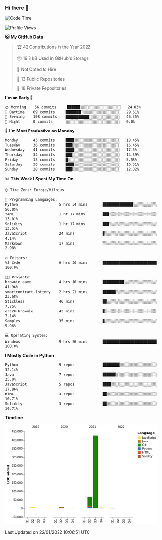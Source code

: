 ### Hi there 👋

<!--START_SECTION:waka-->
![Code Time](http://img.shields.io/badge/Code%20Time-544%20hrs%2022%20mins-blue)

![Profile Views](http://img.shields.io/badge/Profile%20Views-0-blue)

**🐱 My GitHub Data** 

> 🏆 42 Contributions in the Year 2022
 > 
> 📦 19.8 kB Used in GitHub's Storage 
 > 
> 🚫 Not Opted to Hire
 > 
> 📜 13 Public Repositories 
 > 
> 🔑 18 Private Repositories  
 > 
**I'm an Early 🐤** 

```text
🌞 Morning    56 commits     ██████░░░░░░░░░░░░░░░░░░░   24.03% 
🌆 Daytime    69 commits     ███████░░░░░░░░░░░░░░░░░░   29.61% 
🌃 Evening    108 commits    ███████████░░░░░░░░░░░░░░   46.35% 
🌙 Night      0 commits      ░░░░░░░░░░░░░░░░░░░░░░░░░   0.0%

```
📅 **I'm Most Productive on Monday** 

```text
Monday       43 commits     ████░░░░░░░░░░░░░░░░░░░░░   18.45% 
Tuesday      36 commits     ███░░░░░░░░░░░░░░░░░░░░░░   15.45% 
Wednesday    41 commits     ████░░░░░░░░░░░░░░░░░░░░░   17.6% 
Thursday     34 commits     ███░░░░░░░░░░░░░░░░░░░░░░   14.59% 
Friday       13 commits     █░░░░░░░░░░░░░░░░░░░░░░░░   5.58% 
Saturday     38 commits     ████░░░░░░░░░░░░░░░░░░░░░   16.31% 
Sunday       28 commits     ███░░░░░░░░░░░░░░░░░░░░░░   12.02%

```


📊 **This Week I Spent My Time On** 

```text
⌚︎ Time Zone: Europe/Vilnius

💬 Programming Languages: 
Python                   5 hrs 34 mins       ██████████████░░░░░░░░░░░   56.05% 
YAML                     1 hr 17 mins        ███░░░░░░░░░░░░░░░░░░░░░░   13.01% 
Solidity                 1 hr 17 mins        ███░░░░░░░░░░░░░░░░░░░░░░   12.93% 
JavaScript               24 mins             █░░░░░░░░░░░░░░░░░░░░░░░░   4.14% 
Markdown                 17 mins             ░░░░░░░░░░░░░░░░░░░░░░░░░   2.98%

🔥 Editors: 
VS Code                  9 hrs 56 mins       █████████████████████████   100.0%

🐱‍💻 Projects: 
brownie_aave             4 hrs 10 mins       ██████████░░░░░░░░░░░░░░░   41.96% 
smartcontract-lottery    2 hrs 21 mins       ██████░░░░░░░░░░░░░░░░░░░   23.68% 
Stickless                46 mins             ██░░░░░░░░░░░░░░░░░░░░░░░   7.75% 
erc20-brownie            42 mins             █░░░░░░░░░░░░░░░░░░░░░░░░   7.14% 
Samples                  35 mins             █░░░░░░░░░░░░░░░░░░░░░░░░   5.96%

💻 Operating System: 
Windows                  9 hrs 56 mins       █████████████████████████   100.0%

```

**I Mostly Code in Python** 

```text
Python                   9 repos             ████████░░░░░░░░░░░░░░░░░   32.14% 
Java                     7 repos             ██████░░░░░░░░░░░░░░░░░░░   25.0% 
JavaScript               5 repos             ████░░░░░░░░░░░░░░░░░░░░░   17.86% 
HTML                     3 repos             ██░░░░░░░░░░░░░░░░░░░░░░░   10.71% 
Solidity                 3 repos             ██░░░░░░░░░░░░░░░░░░░░░░░   10.71%

```


**Timeline**

![Chart not found](https://raw.githubusercontent.com/BenasVolkovas/BenasVolkovas/main/charts/bar_graph.png) 


 Last Updated on 22/01/2022 10:06:51 UTC
<!--END_SECTION:waka-->
